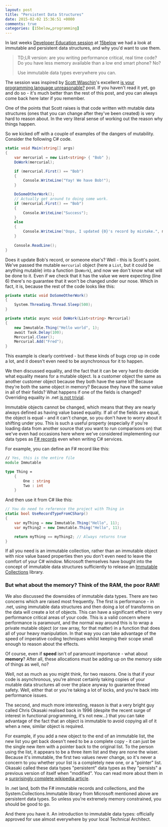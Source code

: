 ```yaml
---
layout: post
title: "Persistent Data Structures"
date: 2015-02-02 15:36:51 +0000
comments: true
categories: [15below,programming]
---
```

In last weeks [Developer Education session](/keeping-up-with-the-latest-hammer/) at [15below](http://15below.com) we had a look at immutable and persistent data structures, and why you'd want to use them.

> TD;LR version: are you writing performance critical, real time code? Do you have less memory available than a low end smart phone? No?
>
> Use immutable data types everywhere you can.

The session was inspired by [Scott Wlaschin](https://twitter.com/ScottWlaschin)'s excellent [is your programming language unreasonable?](http://fsharpforfunandprofit.com/posts/is-your-language-unreasonable/) post. If you haven't read it yet, go and do so - it's much better than the rest of this post, and you can always come back here later if you remember.

One of the points that Scott raises is that code written with mutable data structures (ones that you can change after they've been created) is very hard to reason about. In the very literal sense of working out the reason why things happen.

<!-- more -->

So we kicked off with a couple of examples of the dangers of mutability. Consider the following C# code.

``` csharp
static void Main(string[] args)
{
    var mercurial = new List<string> { "Bob" };
    DoWork(mercurial);

    if (mercurial.First() == "Bob")
    {
        Console.WriteLine("Yay! We have Bob!");
    }

    DoSomeOtherWork();
    // Actually get around to doing some work.
    if (mercurial.First() == "Bob")
    {
        Console.WriteLine("Success");
    }
    else
    {
        Console.WriteLine("Oops, I updated {0}'s record by mistake.", mercurial.First());
    }
    
    Console.ReadLine();
}
```

Does it update Bob's record, or someone else's? Well - this is Scott's point. We've passed the mutable ``mercurial`` object (here a ``List``, but it could be anything mutable) into a function (``DoWork``), and now we don't know what will be done to it. Even if we check that it has the value we were expecting (line 6) there's no guarantee that it won't be changed under our nose. Which in fact, it is, because the rest of the code looks like this:

``` csharp
private static void DoSomeOtherWork()
{
    System.Threading.Thread.Sleep(500);
}

private static async void DoWork(List<string> Mercurial)
{
    new Immutable.Thing("Hello world", 1);
    await Task.Delay(100);
    Mercurial.Clear();
    Mercurial.Add("Fred");
}
```

This example is clearly contrived - but these kinds of bugs crop up in code a lot, and it doesn't even need to be asynchronous for it to happen.

We then discussed equality, and the fact that it can be very hard to decide what equality means for a mutable object. Is a customer object the same as another customer object because they both have the same Id? Because they're both the same object in memory? Because they have the same value in all of their fields? What happens if one of the fields is changed? Overriding equality in .net [is not trivial](http://visualstudiomagazine.com/articles/2011/02/01/equality-in-net.aspx).

Immutable objects cannot be changed, which means that they are nearly always defined as having value based equality. If all of the fields are equal, the object is equal - and it can't change, so you don't have to worry about it shifting under you. This is such a useful property (especially if you're loading data from another source that you want to run comparisons on) that we've even had occasions here where we've considered implementing our data types as [F# records](https://msdn.microsoft.com/en-us/library/dd233184.aspx) even when writing C# services.

For example, you can define an F# record like this:

``` fsharp
// Yes, this is the entire file
module Immutable

type Thing =
    {
        One : string
        Two : int
    }
```

And then use it from C# like this:

``` csharp
// You do need to reference the project with Thing in
static bool UseRecordTypeFromCSharp()
{
    var myThing = new Immutable.Thing("Hello", 11);
    var myThing2 = new Immutable.Thing("Hello", 11);

    return myThing == myThing2; // Always returns true
}
```

If all you need is an immutable collection, rather than an immutable
object with nice value based properties then you don't even need to
leave the comfort of your C# window. Microsoft themselves have bought
into the concept of immutable data structures sufficiently to release
an [Immutable Collections](https://msdn.microsoft.com/en-us/library/dn385366%28v=vs.110%29.aspx) library.

### But what about the memory? Think of the RAM, the poor RAM!

We also discussed the downsides of immutable data types. There are two concerns which are raised most frequently. The first is performance - in .net, using immutable data structures and then doing a lot of transforms on the data will create a lot of objects. This can have a significant effect in very performance critical areas of your code. This is a valid concern where performance is paramount, and the normal way around this is to wrap a private mutable object (or raw array, for
that matter) in a function that does all of your heavy manipulation. In that way you can take advantage of the speed of imperative coding techniques whilst keeping their scope small enough to reason about the effects.

Of course, even if **speed** isn't of paramount importance - what about **memory**? After all, these allocations must be adding up on the memory side of things as well, no?

Well, not as much as you might think, for two reasons. One is that if your code is asynchronous, you're almost certainly taking copies of your mutable data structures all over the place anyway to guarantee thread safety. Well, either that or you're taking a lot of locks, and you're back into performance issues.

The second, and much more interesting, reason is that a very bright guy called Chris Okasaki realised back in 1996 (despite the recent surge of interest in functional programming, it's not new...) that you can take advantage of the fact that an object is immutable to avoid copying all of it when a new, similar object is required.

For example, if you add a new object to the end of an immutable list, the new list you get back doesn't need to be a complete copy - it can just be the single new item with a pointer back to the original list. To the person using the list, it appears to be a three item list and they are none the wiser. Because it's immutable, the first two values never change, so it's never a concern to you whether your list is a completely new one, or a "pointer" list. Okasaki called these data
types "persistent" data types as they "persists" a previous version of itself when "modified". You can read more about them in a [surprisingly complete wikipedia article](https://en.wikipedia.org/wiki/Persistent_data_structure).

In .net land, both the F# immutable records and collections, and the System.Collections.Immutable library from Microsoft mentioned above are persistent data types. So unless you're extremely memory constrained, you should be good to go.

And there you have it. An introduction to immutable data types: officially approved for use almost everywhere by your local Technical Architect.
